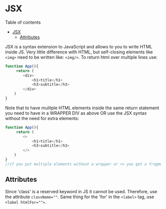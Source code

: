 # JSX
Table of contents
- [JSX](#jsx)
	- [Attributes](#attributes)

JSX is a syntax extension to JavaScript and allows to you to write HTML inside JS. Very little difference with HTML, but self-closing elements like `<img>` need to be written like: `<img/>`. To return html over multiple lines use:
```js
function App(){
	 return (
		<div>
			<h1>title</h1>
			<h3>subtitle</h3>
		</div>
	)
}
```
Note that to have mulitple HTML elements inside the same return statement you need to have in a WRAPPER DIV as above OR use the JSX syntax without the need for extra elements:
```js
function App(){
	 return (
		<>
			<h1>title</h1>
			<h3>subtitle</h3>
		</>
	)
}
//if you put multiple elements without a wrapper or <> you get a fragments error.
```
## Attributes
Since 'class' is a reserved keyword in JS it cannot be used. Therefore, use the attribute `className=""`. Same thing for the 'for' in the `<label>` tag, use `<label htmlFor="">`.